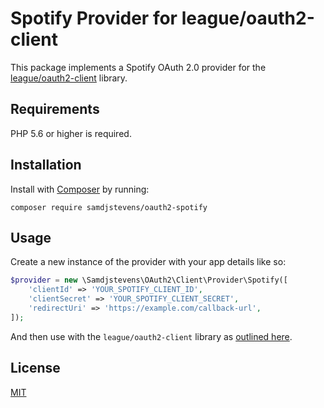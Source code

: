 # Spotify Provider for league/oauth2-client

This package implements a Spotify OAuth 2.0 provider for the [league/oauth2-client](https://github.com/thephpleague/oauth2-client) library.

## Requirements

PHP 5.6 or higher is required.


## Installation

Install with [Composer](https://getcomposer.org/) by running:

```
composer require samdjstevens/oauth2-spotify
```

## Usage

Create a new instance of the provider with your app details like so:

```php
$provider = new \Samdjstevens\OAuth2\Client\Provider\Spotify([
    'clientId' => 'YOUR_SPOTIFY_CLIENT_ID',
    'clientSecret' => 'YOUR_SPOTIFY_CLIENT_SECRET',
    'redirectUri' => 'https://example.com/callback-url',
]);
```

And then use with the `league/oauth2-client` library as [outlined here](http://oauth2-client.thephpleague.com/usage/).

## License

[MIT](https://github.com/samdjstevens/oauth2-spotify/blob/master/LICENSE)